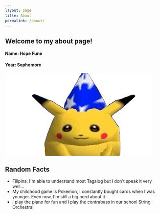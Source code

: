```yaml
---
layout: page
title: About
permalink: /about/
---
```



## Welcome to my about page!

#### Name: Hope Fune 

#### Year: Sophomore 

<img src="./images/abt/goofpikachu.png" alt="pikachu">

## Random Facts 
- Filipina; I'm able to understand most Tagalog but I don't speak it very well...
- My childhood game is Pokemon, I constantly bought cards when I was younger. Even now, I'm still a big nerd about it.
- I play the piano for fun and I play the contrabass in our school String Orchestra!
